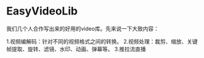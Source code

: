 # EasyVideoLib
我们几个人合作写出来的好用的video库。先来说一下大致内容：

1.视频编解码：针对不同的视频格式之间的转换。
2.视频处理：裁剪、缩放、关键帧提取、旋转、滤镜、水印、动画、弹幕等。
3.推拉流直播

